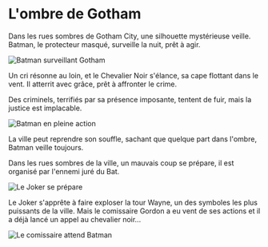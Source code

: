 # L'ombre de Gotham

Dans les rues sombres de Gotham City, une silhouette mystérieuse veille. Batman, le protecteur masqué, surveille la nuit, prêt à agir.

![Batman surveillant Gotham](https://www.puzzlepuzzles.net/imatjes/4a0bf66337402-p.jpg "Batman Surveillant Gotham")

Un cri résonne au loin, et le Chevalier Noir s'élance, sa cape flottant dans le vent. Il atterrit avec grâce, prêt à affronter le crime.

Des criminels, terrifiés par sa présence imposante, tentent de fuir, mais la justice est implacable.

![Batman en pleine action](https://www.darkknightnews.com/wp-content/uploads/2015/02/asbar4.jpg "Batman en pleine action")

La ville peut reprendre son souffle, sachant que quelque part dans l'ombre, Batman veille toujours.

Dans les rues sombres de la ville, un mauvais coup se prépare, il est organisé par l'ennemi juré du Bat.

![Le Joker se prépare](https://encrypted-tbn0.gstatic.com/images?q=tbn:ANd9GcRyCZvtyJ4pjUqBqs7fRSSFAk9NIJRnlptFyg&usqp=CAU "Le Joker se prépare")

Le Joker s'apprête à faire exploser la tour Wayne, un des symboles les plus puissants de la ville.
Mais le comissaire Gordon a eu vent de ses actions et il a déjà lancé un appel au chevalier noir...

![Le comissaire attend Batman](https://static.tvtropes.org/pmwiki/pub/images/JamesGordonGPD_8431.jpg "Le comissaire attend Batman")
